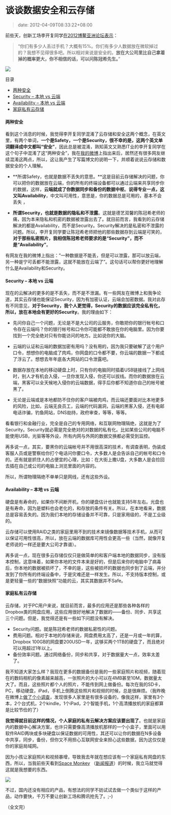 # 谈谈数据安全和云存储
>date: 2012-04-09T08:33:22+08:00


前些天，创新工场李开复同学[在2012博鳌亚洲论坛表示](http://weibo.com/1197161814/ycNUWw7hz "李开复：数据存在大公司比身边安全 不信问陈冠希")：



> “你们有多少人丢过手机？大概有15%。你们有多少人数据放在微软掉过的？我想不见得很多吧。所以相对来说是安全的。**放在大公司里比自己拿着掉的概率更大，你不相信的话，可以问陈冠希先生。**”
> 
> 


![](http://ww4.sinaimg.cn/bmiddle/61e04755jw1drlo96bsktj.jpg)




目录



* [两种安全](#%E4%B8%A4%E7%A7%8D%E5%AE%89%E5%85%A8 "两种安全")
* [Security – 本地 vs 云端](#Security_%E2%80%93_%E6%9C%AC%E5%9C%B0_vs_%E4%BA%91%E7%AB%AF "Security – 本地 vs 云端")
* [Availability – 本地 vs 云端](#Availability_%E2%80%93_%E6%9C%AC%E5%9C%B0_vs_%E4%BA%91%E7%AB%AF "Availability – 本地 vs 云端")
* [家庭私有云存储](#%E5%AE%B6%E5%BA%AD%E7%A7%81%E6%9C%89%E4%BA%91%E5%AD%98%E5%82%A8 "家庭私有云存储")

#### 两种安全


看到这个消息的时候，我觉得李开复同学混淆了云存储和安全这两个概念，在英文里，有两个单词，**一个是Safety，一个是Security，很不幸的是，这两个英文单词翻译成中文都叫“安全”**，因此总是被混淆，熟知英文又熟悉IT业的李开复同学在这个句子中混淆了这“两种安全”，我在[我的微博](http://weibo.com/haoel)上指出来后，居然还有很多网友继续混淆这两点，所以，这让我产生了写篇博文的说明一下，并顺着说说云存储和数据安全的个人理解。



* **所谓Safety，也就是数据不丢失的意思。**这是目前云存储解决的问题，你可以把你的数据放在云端，你的所有的终端设备都可以通过云端来共享同步你的数据，这样，**云端就成了你数据同步和备份的数据中枢**。**说得专业一点，这又叫Availability**，中文叫可用性，意思是，你的数据总是可用的，基本不会丢失 ，


* **所谓Security，也就是数据的隐私和不泄露**。这就是德艺双馨的陈冠希老师的痛，因为本来隐私和机密的数据被泄露出去了。就目前而言，我看到的云存储解决的都是Availability，而不是Security。Security解决的是私密和不泄露的问题。所以，李开复同学要让陈冠希老师把他的那些数据存到云端是可笑的，**对于那些私密照片，我相信陈冠希老师要求的是“Security”，而不是“Availability”**。


有网友在我的微博上指出：”一种数据是不能丢，但是可以泄露，那可以放云端，另一种是宁可丢都不能泄露，这就不能放在云端了”。这句话可以帮你更好地理解什么是Availability和Security。


#### Security – 本地 vs 云端


现在的云解决的更多的是不丢失，而不是不泄漏。有一些网友在微博上和我争论道，其实云存储也能保证Security，因为有加密认证，云端会加密数据。我对此存有不同意见，**对于Security，我个人更觉得，Security的数据应该完全私有化，所以，放在本地会有更好的Security**。我的理由如下：


* 先问你自己一个问题，无论是不是大公司的云服务，你敢把你的银行帐号和口令存在云端吗？你的银行帐号和口令你可能都不敢放在你的电脑里。因为你要找到一个完全绝对只有你能访问的地方。比如说你的大脑。


* 云端的认证和云端的数据加密有用吗？没有用的，因为我只要破解了这个用户口令，想想你的电脑成了肉鸡，你网盘的口令都不要，你云端的数据一下都成了浮云了。想想去年年底各大网站的口令泄露吧。


* 数据存放在本地的移动硬盘上时，只有你的电脑同时插着USB链接线了上网线时，别人才有机会入侵，一旦你发现入侵，你还可以拔线。而你的数据放在云端，黑客可以全天候地入侵你的云端数据，得手后你都不知道你自己的帐号被黑了。


* 无论是云端或是本地都防不住你的客户端被肉鸡，而云端还要面对比本地更多的风险，比如，云端无良员工，云端的代码漏洞，云端的黑客入侵，还有电邮电话诈骗，钓鱼网站，DNS劫持，政府审查，等等，等等。


看看银行和金融行业，完全是自己的专用网络，和互联网物理隔绝，这就是为了Security。Security就必需是完全绝对的对数据的私有化。比如某些公司的电脑不能使用USB，光驱等等外设，所有内网与外网的数据交换都必需受到监控。


再多说一点，其实，要黑你的云端帐号并不用很高深的技术，有调查表明，伪装成客服人员或是警察给你打个电话问你要口令，大多数人是会告诉自己的帐号和口令的。还有就是抓住人的占便宜的心理，比如：在大街上撒U盘，大多数人是会捡回去插在自己或公司的电脑上浏览里面的内容的。


所以，所谓物理隔绝不单单只是网线，还有这些外设。


#### Availability – 本地 vs 云端


硬盘是有寿命的，如果你不间断开机，你的硬盘估计也就能支持5年左右。光盘也是有寿命，因为是塑料也会老化的，和存放的条件有关。所以，在本地看来，数据总是容易丢失的。因为我们本地的存储设备并不可靠，只是家用级的，不是工业级的。


云存储可以使用RAID之类的家庭里用不到的技术来镜像数据等技术手机，从而可以保证可用性很高，所以，放在云端的数据库可用性会更高一些（当然，就像开复老师说的一样还是要大公司才靠谱）。


再多说一点，现在很多云存储仅仅只是做简单的和客户端本地的数据同步，没有版本控制，这意味着，如果你本地的文件本来是好的，但是后来你的电脑中了病毒后，你本地的数据被损坏了，不幸的是，这些被损坏的数据也同步到了云端，并分发到了你所有的终端设备中，于是灾难还是一样发生。所以，不支持版本控制，或是更轻量一些的“数据快照”功能的云，其实其数据并不Safe。


#### 家庭私有云存储


云存储，对于PC用户来说，就目前而言，最多的应用还是那些各种各样的Dropbox类的网盘应用，这些应用很好地解决了数据的——备份、同步、共享这三个问题。但是，我觉得还是有一些如下问题没有解决。


* Security问题。就是陈冠希老师的数据私密性的问题。
* 费用问题。相对于本地的存储来说，网盘费用太高了，还是一月或一年的算，Dropbox 100GB的网盘要200USD一年，这够买两个1TB的硬盘了，而且绝对可以用超过1年以上。
* 备份效率问题。通过网络备份，同步和共享，对于数据量大一点，效率太差了。


我不知道大家怎么样？我现在更多的数据备份是我的一些家庭照片和视频，随着现在的数码相机的像素越来越高，一张照片的大小可以在4MB甚至10M，数据量太大了。而且，这些照片都个人的照片，不能传到网上做备份。每次在我的SD卡，PC，移动硬盘，iPad，手机上倒腾这些照片和视频的时候，总是很麻烦。（我昨晚在微博上[做了个小调查](http://weibo.com/1401880315/ydGN1zXGz)，发现很多人家里是有很多设备的，像我这样，家里有3个本，2个台式机，2个kindle，1个iPad，2个智能手机，1个高清播放机的家庭都算是比较节俭的了）


**我觉得就目前这样的情况，个人家庭的私有云解决方案应该要出现了**。也就是家庭内的数据中心解决方案，也许只需要像高清播放机那样的一个小盒子，里面可以用软件RAID两块或多块硬盘以保证数据的可用性，其还可以让你的数据在N多设备中共享，同步，备份，但你又不用担心互联网安全来担心这些数据，因为这仅仅是你的家庭局域网。


因为小孩让家庭照片和视频暴增，导致我去年就在想应该有一个家庭私有网盘的东西，所以，当我前些天看到[Space Monkey](http://www.spacemonkey.com/) （[新闻报道](http://news.cnet.com/8301-19882_3-57391989-250/dropbox-rival-space-monkey-puts-cloud-in-your-house/)）的时候，我立马就觉得这就是我想要的东西。


![](http://asset1.cbsistatic.com/cnwk.1d/i/tim/2012/03/07/spacemonkeyHW_270x283.JPG)


不过，国内还没有相应的产品，有想法的同学不妨试试去做一个类似于这样的产品，动作要快，千万不要让创新工场和腾讯抢先了。;-)


（全文完）


